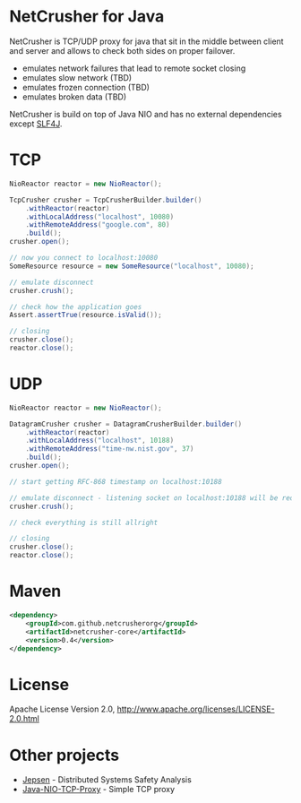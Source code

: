 # NetCrusher for Java

NetCrusher is TCP/UDP proxy for java that sit in the middle between client and server and allows to check both sides on proper failover.

* emulates network failures that lead to remote socket closing
* emulates slow network (TBD)
* emulates frozen connection (TBD)
* emulates broken data (TBD)

NetCrusher is build on top of Java NIO and has no external dependencies except [SLF4J](http://www.slf4j.org/).

# TCP

```java
NioReactor reactor = new NioReactor();

TcpCrusher crusher = TcpCrusherBuilder.builder()
    .withReactor(reactor)
    .withLocalAddress("localhost", 10080)
    .withRemoteAddress("google.com", 80)
    .build();
crusher.open();

// now you connect to localhost:10080
SomeResource resource = new SomeResource("localhost", 10080);

// emulate disconnect
crusher.crush();

// check how the application goes
Assert.assertTrue(resource.isValid());

// closing
crusher.close();
reactor.close();
```

# UDP

```java
NioReactor reactor = new NioReactor();

DatagramCrusher crusher = DatagramCrusherBuilder.builder()
    .withReactor(reactor)
    .withLocalAddress("localhost", 10188)
    .withRemoteAddress("time-nw.nist.gov", 37)
    .build();
crusher.open();

// start getting RFC-868 timestamp on localhost:10188

// emulate disconnect - listening socket on localhost:10188 will be reopened
crusher.crush();

// check everything is still allright

// closing
crusher.close();
reactor.close();
```

# Maven

```xml
<dependency>
    <groupId>com.github.netcrusherorg</groupId>
    <artifactId>netcrusher-core</artifactId>
    <version>0.4</version>
</dependency>
```

# License

Apache License Version 2.0, http://www.apache.org/licenses/LICENSE-2.0.html

# Other projects

* [Jepsen](http://jepsen.io) - Distributed Systems Safety Analysis
* [Java-NIO-TCP-Proxy](https://github.com/terma/java-nio-tcp-proxy/wiki) - Simple TCP proxy